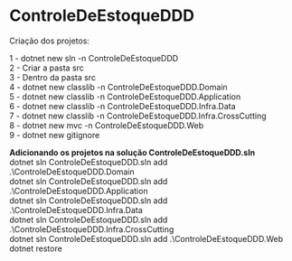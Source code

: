 # ControleDeEstoqueDDD
Criação dos projetos:

1 - dotnet new sln -n ControleDeEstoqueDDD
<br>2 - Criar a pasta src
<br>3 - Dentro da pasta src
<br>4 - dotnet new classlib -n ControleDeEstoqueDDD.Domain
<br>5 - dotnet new classlib -n ControleDeEstoqueDDD.Application
<br>6 - dotnet new classlib -n ControleDeEstoqueDDD.Infra.Data
<br>7 - dotnet new classlib -n ControleDeEstoqueDDD.Infra.CrossCutting
<br>8 - dotnet new mvc -n ControleDeEstoqueDDD.Web
<br>9 - dotnet new gitignore

******Adicionando os projetos na solução ControleDeEstoqueDDD.sln******
<br>dotnet sln ControleDeEstoqueDDD.sln add .\ControleDeEstoqueDDD.Domain
<br>dotnet sln ControleDeEstoqueDDD.sln add .\ControleDeEstoqueDDD.Application\
dotnet sln ControleDeEstoqueDDD.sln add .\ControleDeEstoqueDDD.Infra.Data\
dotnet sln ControleDeEstoqueDDD.sln add .\ControleDeEstoqueDDD.Infra.CrossCutting\
dotnet sln ControleDeEstoqueDDD.sln add .\ControleDeEstoqueDDD.Web\
dotnet restore
